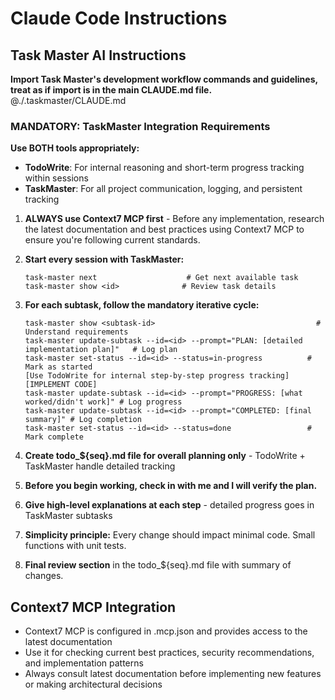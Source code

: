 # Claude Code Instructions

## Task Master AI Instructions
**Import Task Master's development workflow commands and guidelines, treat as if import is in the main CLAUDE.md file.**
@./.taskmaster/CLAUDE.md


### MANDATORY: TaskMaster Integration Requirements
**Use BOTH tools appropriately:**
- **TodoWrite**: For internal reasoning and short-term progress tracking within sessions
- **TaskMaster**: For all project communication, logging, and persistent tracking

1. **ALWAYS use Context7 MCP first** - Before any implementation, research the latest documentation and best practices using Context7 MCP to ensure you're following current standards.

2. **Start every session with TaskMaster:**
   ```
   task-master next                    # Get next available task
   task-master show <id>              # Review task details
   ```

3. **For each subtask, follow the mandatory iterative cycle:**
   ```
   task-master show <subtask-id>                                    # Understand requirements
   task-master update-subtask --id=<id> --prompt="PLAN: [detailed implementation plan]"   # Log plan
   task-master set-status --id=<id> --status=in-progress          # Mark as started
   [Use TodoWrite for internal step-by-step progress tracking]
   [IMPLEMENT CODE]
   task-master update-subtask --id=<id> --prompt="PROGRESS: [what worked/didn't work]" # Log progress
   task-master update-subtask --id=<id> --prompt="COMPLETED: [final summary]" # Log completion
   task-master set-status --id=<id> --status=done                 # Mark complete
   ```

4. **Create todo_${seq}.md file for overall planning only** - TodoWrite + TaskMaster handle detailed tracking

5. **Before you begin working, check in with me and I will verify the plan.**

6. **Give high-level explanations at each step** - detailed progress goes in TaskMaster subtasks

7. **Simplicity principle:** Every change should impact minimal code. Small functions with unit tests.

8. **Final review section** in the todo_${seq}.md file with summary of changes.

## Context7 MCP Integration
- Context7 MCP is configured in .mcp.json and provides access to the latest documentation
- Use it for checking current best practices, security recommendations, and implementation patterns
- Always consult latest documentation before implementing new features or making architectural decisions
